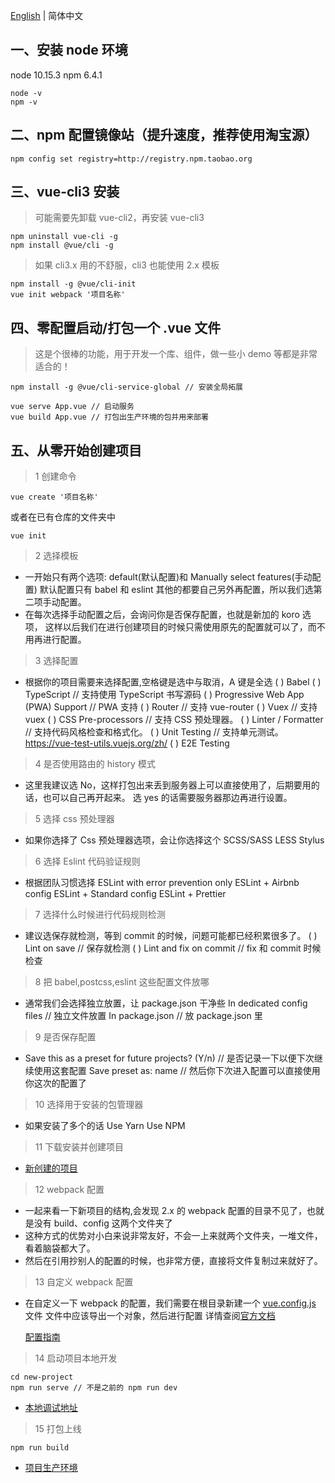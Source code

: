 [English](./vue3项目创建.md) | 简体中文

## 一、安装 node 环境

node 10.15.3
npm 6.4.1

```
node -v
npm -v
```

## 二、npm 配置镜像站（提升速度，推荐使用淘宝源）

```
npm config set registry=http://registry.npm.taobao.org
```

## 三、vue-cli3 安装

> 可能需要先卸载 vue-cli2，再安装 vue-cli3

```
npm uninstall vue-cli -g
npm install @vue/cli -g
```

> 如果 cli3.x 用的不舒服，cli3 也能使用 2.x 模板

```
npm install -g @vue/cli-init
vue init webpack '项目名称'
```

## 四、零配置启动/打包一个 .vue 文件

> 这是个很棒的功能，用于开发一个库、组件，做一些小 demo 等都是非常适合的！

```
npm install -g @vue/cli-service-global // 安装全局拓展
```

```
vue serve App.vue // 启动服务
vue build App.vue // 打包出生产环境的包并用来部署
```

## 五、从零开始创建项目

> 1 创建命令

```
vue create '项目名称'
```

或者在已有仓库的文件夹中
```
vue init
```

> 2 选择模板

- 一开始只有两个选项: default(默认配置)和 Manually select features(手动配置)
  默认配置只有 babel 和 eslint 其他的都要自己另外再配置，所以我们选第二项手动配置。
- 在每次选择手动配置之后，会询问你是否保存配置，也就是新加的 koro 选项，
  这样以后我们在进行创建项目的时候只需使用原先的配置就可以了，而不用再进行配置。

> 3 选择配置

- 根据你的项目需要来选择配置,空格键是选中与取消，A 键是全选
  ( ) Babel
  ( ) TypeScript // 支持使用 TypeScript 书写源码
  ( ) Progressive Web App (PWA) Support // PWA 支持
  ( ) Router // 支持 vue-router
  ( ) Vuex // 支持 vuex
  ( ) CSS Pre-processors // 支持 CSS 预处理器。
  ( ) Linter / Formatter // 支持代码风格检查和格式化。
  ( ) Unit Testing // 支持单元测试。 https://vue-test-utils.vuejs.org/zh/
  ( ) E2E Testing

> 4 是否使用路由的 history 模式

- 这里我建议选 No，这样打包出来丢到服务器上可以直接使用了，后期要用的话，也可以自己再开起来。
  选 yes 的话需要服务器那边再进行设置。

> 5 选择 css 预处理器

- 如果你选择了 Css 预处理器选项，会让你选择这个
  SCSS/SASS
  LESS
  Stylus

> 6 选择 Eslint 代码验证规则

- 根据团队习惯选择
  ESLint with error prevention only
  ESLint + Airbnb config
  ESLint + Standard config
  ESLint + Prettier

> 7 选择什么时候进行代码规则检测

- 建议选保存就检测，等到 commit 的时候，问题可能都已经积累很多了。
  ( ) Lint on save // 保存就检测
  ( ) Lint and fix on commit // fix 和 commit 时候检查

> 8 把 babel,postcss,eslint 这些配置文件放哪

- 通常我们会选择独立放置，让 package.json 干净些
  In dedicated config files // 独立文件放置
  In package.json // 放 package.json 里

> 9 是否保存配置

- Save this as a preset for future projects? (Y/n) // 是否记录一下以便下次继续使用这套配置
  Save preset as: name // 然后你下次进入配置可以直接使用你这次的配置了

> 10 选择用于安装的包管理器

- 如果安装了多个的话
  Use Yarn
  Use NPM

> 11 下载安装并创建项目

- [新创建的项目](./new-project/src/App.vue)

> 12 webpack 配置

- 一起来看一下新项目的结构,会发现 2.x 的 webpack 配置的目录不见了，也就是没有 build、config 这两个文件夹了
- 这种方式的优势对小白来说非常友好，不会一上来就两个文件夹，一堆文件，看着脑袋都大了。
- 然后在引用抄别人的配置的时候，也非常方便，直接将文件复制过来就好了。

> 13 自定义 webpack 配置

- 在自定义一下 webpack 的配置，我们需要在根目录新建一个 [vue.config.js](./new-project/vue.config.js) 文件
  文件中应该导出一个对象，然后进行配置
  详情查阅[官方文档](https://cli.vuejs.org/zh/config/#vue-config-js)

  [配置指南](./vue3项目自定义webpack配置.zh-CN.md)

> 14 启动项目本地开发

```
cd new-project
npm run serve // 不是之前的 npm run dev
```

- [本地调试地址](http://localhost:8080)

> 15 打包上线

```
npm run build
```

- [项目生产环境](./new-project/dist/index.html)
